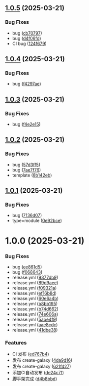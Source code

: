 ## [1.0.5](https://github.com/yanglvyou/create-galaxy/compare/v1.0.4...v1.0.5) (2025-03-21)


### Bug Fixes

* bug ([cb70797](https://github.com/yanglvyou/create-galaxy/commit/cb70797f916f386e6d8beeb416ebe4432f4f96e0))
* bug ([d4f06fd](https://github.com/yanglvyou/create-galaxy/commit/d4f06fdc5e3940d562007fc08e0b461a8d776cf7))
* CI bug ([124f679](https://github.com/yanglvyou/create-galaxy/commit/124f679f33c48dbd151dac0135868a630d9217d3))

## [1.0.4](https://github.com/yanglvyou/create-galaxy/compare/v1.0.3...v1.0.4) (2025-03-21)


### Bug Fixes

* bug ([f4297ae](https://github.com/yanglvyou/create-galaxy/commit/f4297ae5f10427641b335333e57f2e14d1452ea8))

## [1.0.3](https://github.com/yanglvyou/create-galaxy/compare/v1.0.2...v1.0.3) (2025-03-21)


### Bug Fixes

* bug ([f4e2e15](https://github.com/yanglvyou/create-galaxy/commit/f4e2e154870050df8eaa56e3ef41ff8c4db8e3cf))

## [1.0.2](https://github.com/yanglvyou/create-galaxy/compare/v1.0.1...v1.0.2) (2025-03-21)


### Bug Fixes

* bug ([57d3ff5](https://github.com/yanglvyou/create-galaxy/commit/57d3ff573dbdbf06d9b38df8139c26a913e43ee9))
* bug ([7ae7f76](https://github.com/yanglvyou/create-galaxy/commit/7ae7f7601886153eda37063fb0fd3cf6ba97f87c))
* template ([8b142eb](https://github.com/yanglvyou/create-galaxy/commit/8b142eb18ce12944b2f798e5114b51f17853b045))

## [1.0.1](https://github.com/yanglvyou/create-galaxy/compare/v1.0.0...v1.0.1) (2025-03-21)


### Bug Fixes

* bug ([7136d07](https://github.com/yanglvyou/create-galaxy/commit/7136d0700e6c6abdbc3ffabf17ccb85b8e8ad47f))
* type=module ([0e92bce](https://github.com/yanglvyou/create-galaxy/commit/0e92bce05e96e04fb02a3a084cc509e789310ed9))

# 1.0.0 (2025-03-21)


### Bug Fixes

* bug ([ee861d5](https://github.com/yanglvyou/create-galaxy/commit/ee861d50fcc0b0eaff88b781f6ab92843d2b637a))
* bug ([f068643](https://github.com/yanglvyou/create-galaxy/commit/f068643063ebd7ff077fafd223c9c19889f626fc))
* release.yml ([9377db9](https://github.com/yanglvyou/create-galaxy/commit/9377db97a2003253dee3251b24766940e671cc9e))
* release.yml ([89d9aee](https://github.com/yanglvyou/create-galaxy/commit/89d9aeebe17b8daa2a4ab908378908afdd69e712))
* release.yml ([f09321a](https://github.com/yanglvyou/create-galaxy/commit/f09321a01b9b5c9009e36611a42b03cf8d7956c7))
* release.yml ([ef16b8d](https://github.com/yanglvyou/create-galaxy/commit/ef16b8d02150ed6e7d11478d2338e4cec8db9fa2))
* release.yml ([60e6a4b](https://github.com/yanglvyou/create-galaxy/commit/60e6a4b5916b57473de4a2f07a32dab493a05c5e))
* release.yml ([b8bb195](https://github.com/yanglvyou/create-galaxy/commit/b8bb195e8e476f43f9a11893db3b3c26210396fd))
* release.yml ([b74d662](https://github.com/yanglvyou/create-galaxy/commit/b74d662cf3e9bc250b61cdf766c5672e15a9a0c5))
* release.yml ([74e606a](https://github.com/yanglvyou/create-galaxy/commit/74e606a013b1b928823f3cbec68e1bea0ab68c61))
* release.yml ([5abe4f9](https://github.com/yanglvyou/create-galaxy/commit/5abe4f9d32a21de2ca349148e175a2a1e2b18262))
* release.yml ([aae8cdc](https://github.com/yanglvyou/create-galaxy/commit/aae8cdc08a7626665fecc8c9050190bd6810662b))
* release.yml ([41dbe38](https://github.com/yanglvyou/create-galaxy/commit/41dbe38c42fbf287250513d1e136b41f2f9e3278))


### Features

* CI 发布 ([ed767b4](https://github.com/yanglvyou/create-galaxy/commit/ed767b434725e53eccc04b1c0aa5f6ca24f2fe60))
* 发布 create-galaxy ([4da9d16](https://github.com/yanglvyou/create-galaxy/commit/4da9d16e3784d16318fb891b2bbfb2f9b449bc69))
* 发布 create-galaxy ([621f427](https://github.com/yanglvyou/create-galaxy/commit/621f427fedaeb844f4dfbae1627ce46d2347087f))
* 添加CI自动发布 ([de24c7f](https://github.com/yanglvyou/create-galaxy/commit/de24c7f66e8981fa33684da3a51108c052cad10a))
* 脚手架完成 ([d4b8bbd](https://github.com/yanglvyou/create-galaxy/commit/d4b8bbdf7224e3e7aa58eecf30e2cb29319bc8d2))
